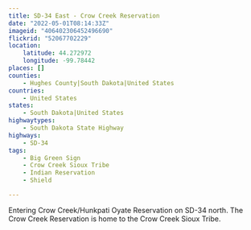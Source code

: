 ```yaml
---
title: SD-34 East - Crow Creek Reservation
date: "2022-05-01T08:14:33Z"
imageid: "406402306452496690"
flickrid: "52067702229"
location:
    latitude: 44.272972
    longitude: -99.78442
places: []
counties:
    - Hughes County|South Dakota|United States
countries:
    - United States
states:
    - South Dakota|United States
highwaytypes:
    - South Dakota State Highway
highways:
    - SD-34
tags:
    - Big Green Sign
    - Crow Creek Sioux Tribe
    - Indian Reservation
    - Shield

---
```

Entering Crow Creek/Hunkpati Oyate Reservation on SD-34 north.  The Crow Creek Reservation is home to the Crow Creek Sioux Tribe.